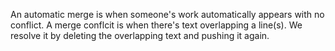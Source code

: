 An automatic merge is when someone's work automatically appears with no conflict.
A merge conflcit is when there's text overlapping a line(s).
We resolve it by deleting the overlapping text and pushing it again.